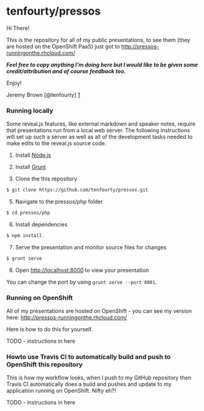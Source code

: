# tenfourty/pressos

Hi There!

This is the repository for all of my public presentations, to see them (they are hosted on the OpenShift PaaS) just got to <http://pressos-runningonthe.rhcloud.com/>

***Feel free to copy anything I'm doing here but I would like to be given some credit/attribution and of course feedback too.***

Enjoy!

Jeremy Brown  [@tenfourty] [1]

[1]: http://twitter.com/tenfourty/ "@tenfourty"

### Running locally

Some reveal.js features, like external markdown and speaker notes, require that presentations run from a local web server. The following instructions will set up such a server as well as all of the development tasks needed to make edits to the reveal.js source code.

1. Install [Node.js](http://nodejs.org/)

2. Install [Grunt](http://gruntjs.com/getting-started#installing-the-cli)

4. Clone the this repository
```sh
$ git clone https://github.com/tenfourty/pressos.git
```

5. Navigate to the pressos/php folder
```sh
$ cd pressos/php
```

6. Install dependencies
```sh
$ npm install
```

7. Serve the presentation and monitor source files for changes
```sh
$ grunt serve
```

8. Open <http://localhost:8000> to view your presentation

You can change the port by using `grunt serve --port 8001`.

### Running on OpenShift

All of my presentations are hosted on OpenShift - you can see my version here:  <http://pressos-runningonthe.rhcloud.com/>

Here is how to do this for yourself.

TODO - instructions in here

### Howto use Travis CI to automatically build and push to OpenShift this repository

This is how my workflow looks, when I push to my GitHub repository then Travis CI automatically does a build and pushes and update to my application running on OpenShift. Nifty eh?!

TODO - instructions in here

